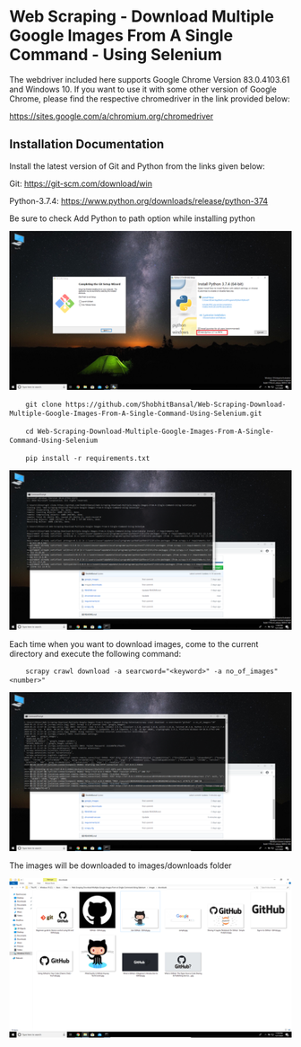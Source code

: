 # Web Scraping - Download Multiple Google Images From A Single Command - Using Selenium

The webdriver included here supports Google Chrome Version 83.0.4103.61 and Windows 10. If you want to use it with some other version of Google Chrome, please find the respective chromedriver in the link provided below:

https://sites.google.com/a/chromium.org/chromedriver

## Installation Documentation

Install the latest version of Git and Python from the links given below:

Git: https://git-scm.com/download/win

Python-3.7.4: https://www.python.org/downloads/release/python-374

Be sure to check Add Python to path option while installing python

![](Screenshots/1.png)

        git clone https://github.com/ShobhitBansal/Web-Scraping-Download-Multiple-Google-Images-From-A-Single-Command-Using-Selenium.git
    
        cd Web-Scraping-Download-Multiple-Google-Images-From-A-Single-Command-Using-Selenium
    
        pip install -r requirements.txt
    
![](Screenshots/2.png)

Each time when you want to download images, come to the current directory and execute the following command:

        scrapy crawl download -a searcword="<keyword>" -a no_of_images"<number>"
    
![](Screenshots/3.png)

The images will be downloaded to images/downloads folder

![](Screenshots/4.png)
